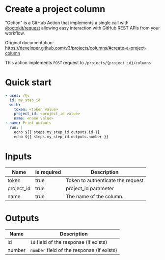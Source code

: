# Create a project column

"Oction" is a GitHub Action that implements a single call with 
[@octokit/request](https://www.npmjs.com/package/@octokit/request)
allowing easy interaction with GitHub REST APIs from your workflow.

Original documentation: https://developer.github.com/v3/projects/columns/#create-a-project-column

This action implements `POST` request to `/projects/{project_id}/columns`


# Quick start

```yaml
- uses: /@v
  id: my_step_id
  with:
    token: <token value>
    project_id: <project_id value>
    name: <name value>
- name: Print outputs
  run: |
    echo ${{ steps.my_step_id.outputs.id }}
    echo ${{ steps.my_step_id.outputs.number }}
```


# Inputs

| Name | Is required | Description |
|---|---|---|
|token|true|Token to authenticate the request
|project_id|true|project_id parameter
|name|true|The name of the column.

# Outputs

| Name | Description |
|---|---|
|id|`id` field of the response (if exists)|
|number|`number` field of the response (if exists)|

